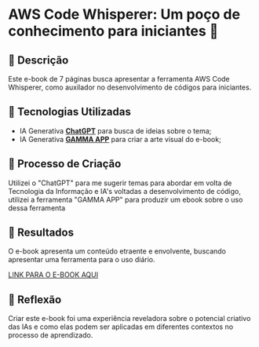 # AWS Code Whisperer: Um poço de conhecimento para iniciantes 🌌

## 📒 Descrição
Este e-book de 7 páginas busca apresentar a ferramenta AWS Code Whisperer, como auxilador no desenvolvimento de códigos para iniciantes.

## 🤖 Tecnologias Utilizadas
- IA Generativa **[ChatGPT](https://chat.openai.com)** para busca de ideias sobre o tema;
- IA Generativa **[GAMMA APP](https://gamma.app/)** para criar a arte visual do e-book;

## 🧐 Processo de Criação
Utilizei o "ChatGPT" para me sugerir temas para abordar em volta de Tecnologia da Informação e IA's voltadas a desenvolvimento de código, utilizei a ferramenta "GAMMA APP" para produzir um ebook sobre o uso dessa ferramenta

## 🚀 Resultados
O e-book apresenta um conteúdo etraente e envolvente, buscando apresentar uma ferramenta para o uso diário.

[LINK PARA O E-BOOK AQUI](https://gamma.app/docs/Como-a-ferramenta-AWS-Code-Whisperer-pode-te-ajudar-na-programaca-z0wxgqh0srih49t)

## 💭 Reflexão
Criar este e-book foi uma experiência reveladora sobre o potencial criativo das IAs e como elas podem ser aplicadas em diferentes contextos no processo de aprendizado.

